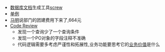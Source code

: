 - [数据库文档](<数据库文档.md>)生成工具[screw](<screw.md>)
- [单例](<单例.md>)
- [马明](<马明.md>)说部门的团建费用下来了,664元
- [Code Review](<Code Review.md>)
    - 发现一个查询少了一个查询条件
    - 发现一个PO对象的字段注释不准确
    - 代码逻辑需要多考虑严谨性和拓展性,业务功能要思考它的[业务价值](<业务价值.md>)是什么
